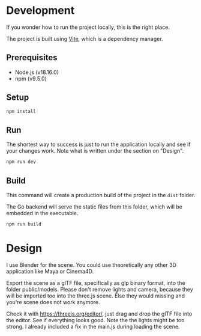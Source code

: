 # Development
If you wonder how to run the project locally, this is the right place.

The project is built using [Vite](https://vitejs.dev/), which is a dependency manager.

## Prerequisites
- Node.js (v18.16.0)
- npm (v9.5.0)

## Setup
```bash
npm install
```

## Run
The shortest way to success is just to run the application locally and see if your changes work. Note what is written under the section on "Design".
```bash
npm run dev
```

## Build
This command will create a production build of the project in the `dist` folder.

The Go backend will serve the static files from this folder, which will be embedded in the executable.
```bash
npm run build
```

# Design
I use Blender for the scene. You could use theoretically any other 3D application like Maya or Cinema4D.

Export the scene as a glTF file, specifically as glp binary format, into the folder public/models. Please don't remove lights and camera, because they will be imported too into the three.js scene. Else they would missing and you're scene does not work anymore.

Check it with https://threejs.org/editor/, just drag and drop the glTF file into the editor. See if everything looks good. Note the the lights might be too strong. I already included a fix in the main.js during loading the scene.